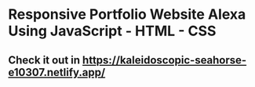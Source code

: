 # Responsive Portfolio Website Alexa Using JavaScript - HTML - CSS
## Check it out in https://kaleidoscopic-seahorse-e10307.netlify.app/
